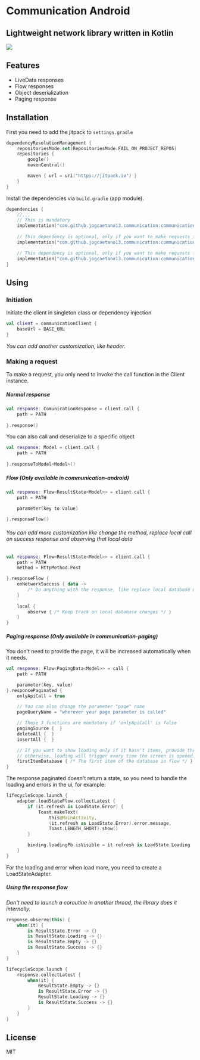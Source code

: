# Communication Android
## Lightweight network library written in Kotlin

[![](https://jitpack.io/v/jogcaetano13/communication.svg)](https://jitpack.io/#jogcaetano13/communication)

## Features

- LiveData responses
- Flow responses
- Object deserialization
- Paging response

## Installation

First you need to add the jitpack to ```settings.gradle```

```kotlin
dependencyResolutionManagement {
    repositoriesMode.set(RepositoriesMode.FAIL_ON_PROJECT_REPOS)
    repositories {
        google()
        mavenCentral()

        maven { url = uri("https://jitpack.io") }
    }
}
```

Install the dependencies via ```build.gradle``` (app module).

```kotlin
dependencies {
    //...
    // This is mandatory
    implementation("com.github.jogcaetano13.communication:communication-core:<latest_version>")
    
    // This dependency is optional, only if you want to make requests for livedata or flow
    implementation("com.github.jogcaetano13.communication:communication-android:<latest_version>")

    // This dependency is optional, only if you want to make requests for paging
    implementation("com.github.jogcaetano13.communication:communication-paging:<latest_version>")
}
```

## Using

### Initiation

Initiate the client in singleton class or dependency injection

```kotlin
val client = communicationClient {
    baseUrl = BASE_URL
}
```
*You can add another customization, like header.*

### Making a request

To make a request, you only need to invoke the call function in the Client instance.

##### Normal response

````kotlin
val response: ComunicationResponse = client.call {
    path = PATH
    
}.response()
````

You can also call and deserialize to a specific object

````kotlin
val response: Model = client.call {
    path = PATH
    
}.responseToModel<Model>()
````

##### Flow (Only available in communication-android)

```kotlin
val response: Flow<ResultState<Model>> = client.call {
    path = PATH

    parameter(key to value)

}.responseFlow()
```

###### You can add more customization like change the method, replace local call on success response and observing that local data

```kotlin
val response: Flow<ResultState<Model>> = client.call {
    path = PATH
    method = HttpMethod.Post

}.responseFlow {
    onNetworkSuccess { data ->
        /* Do anything with the response, like replace local database data */
    }
    
    local {
        observe { /* Keep track on local database changes */ }
    }
}
```

##### Paging response (Only available in communication-paging)

You don't need to provide the page, it will be increased automatically when it needs.

```kotlin
val response: Flow<PagingData<Model>> = call {
    path = PATH

    parameter(key, value)
}.responsePaginated {
    onlyApiCall = true

    // You can also change the parameter "page" name
    pageQueryName = "wherever your page parameter is called"

    // These 3 functions are mandatory if 'onlyApiCall' is false
    pagingSource {  }
    deleteAll {  }
    insertAll {  }

    // If you want to show loading only if it hasn't items, provide the first nullable item from database,
    // otherwise, loading will trigger every time the screen is opened.
    firstItemDatabase { /* The first item of the database in flow */ }
}
```

The response paginated doesn't return a state, so you need to handle the loading and errors in the ui, for example:

```kotlin
lifecycleScope.launch { 
    adapter.loadStateFlow.collectLatest {
        if (it.refresh is LoadState.Error) {
            Toast.makeText(
                this@MainActivity,
                (it.refresh as LoadState.Error).error.message,
                Toast.LENGTH_SHORT).show()
        }

        binding.loadingPb.isVisible = it.refresh is LoadState.Loading
    }
}
```

For the loading and error when load more, you need to create a LoadStateAdapter.

##### Using the response flow

*Don't need to launch a coroutine in another thread, the library does it internally.*

```kotlin
response.observe(this) {
    when(it) {
        is ResultState.Error -> {}
        is ResultState.Loading -> {}
        is ResultState.Empty -> {}
        is ResultState.Success -> {}
    }
}
```

```kotlin
lifecycleScope.launch {
    response.collectLatest {
        when(it) {
            ResultState.Empty -> {}
            is ResultState.Error -> {}
            ResultState.Loading -> {}
            is ResultState.Success -> {}
        }
    }
}
```

## License

MIT

